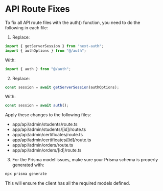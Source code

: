 # API Route Fixes

To fix all API route files with the auth() function, you need to do the following in each file:

1. Replace:

```typescript
import { getServerSession } from "next-auth";
import { authOptions } from "@/auth";
```

With:

```typescript
import { auth } from "@/auth";
```

2. Replace:

```typescript
const session = await getServerSession(authOptions);
```

With:

```typescript
const session = await auth();
```

Apply these changes to the following files:

- app/api/admin/students/route.ts
- app/api/admin/students/[id]/route.ts
- app/api/admin/certificates/route.ts
- app/api/admin/certificates/[id]/route.ts
- app/api/admin/orders/route.ts
- app/api/admin/orders/[id]/route.ts

3. For the Prisma model issues, make sure your Prisma schema is properly generated with:

```bash
npx prisma generate
```

This will ensure the client has all the required models defined.
